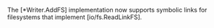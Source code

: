 The [*Writer.AddFS] implementation now supports symbolic links
for filesystems that implement [io/fs.ReadLinkFS].
